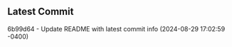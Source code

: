 
## Latest Commit
6b99d64 - Update README with latest commit info (2024-08-29 17:02:59 -0400) <Yunxi-Zhou>
